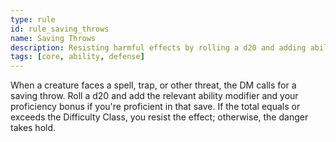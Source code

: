 ```yaml
---
type: rule
id: rule_saving_throws
name: Saving Throws
description: Resisting harmful effects by rolling a d20 and adding ability modifiers.
tags: [core, ability, defense]
---
```

When a creature faces a spell, trap, or other threat, the DM calls for a saving throw. Roll a d20 and add the relevant ability modifier and your proficiency bonus if you're proficient in that save. If the total equals or exceeds the Difficulty Class, you resist the effect; otherwise, the danger takes hold.
